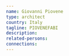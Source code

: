 ```yaml
---
name: Giovanni Piovene
type: architect
country: Italy
tagline: PIOVENEFABI
description:
related-persons:
connections:
---
```

